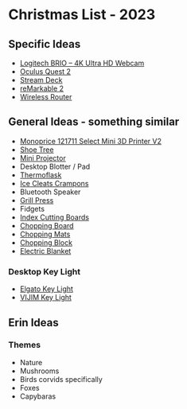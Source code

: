 # Christmas List - 2023

## Specific Ideas

- [Logitech BRIO – 4K Ultra HD Webcam](https://www.amazon.ca/dp/B01N5UOYC4/?coliid=I36OZBMKHAH278&colid=1KYZC0EXP4DW5&psc=1&ref_=lv_ov_lig_dp_it)
- [Oculus Quest 2](https://www.oculus.com/quest-2/)
- [Stream Deck](https://www.elgato.com/en/stream-deck)
- [reMarkable 2](https://remarkable.com/store/remarkable-2)
- [Wireless Router](https://www.memoryexpress.com/Products/MX00122388)

## General Ideas - something similar

- [Monoprice 121711 Select Mini 3D Printer V2](https://www.amazon.ca/dp/B073ZLSMFT/?coliid=I29ELHJ3B84FZP&colid=3RNKCRK7F41RS&psc=1&ref_=lv_ov_lig_dp_it)
- [Shoe Tree](https://www.woodlore.com/shoe-trees-inserts/)
- [Mini Projector](https://www.amazon.ca/dp/B08Z7FSNX9)
- Desktop Blotter / Pad
- [Thermoflask](https://www.amazon.ca/dp/B08T6GWRN6/?coliid=I1DKUIR6RTNULJ&colid=1KYZC0EXP4DW5&psc=1)
- [Ice Cleats Crampons](https://www.amazon.ca/Microspikes-Crampons-Traction-Footwear-Stainless/dp/B098QHSN9H)
- Bluetooth Speaker
- [Grill Press](https://www.amazon.ca/dp/B00063RXNI/?coliid=I1TTIH4RJ8KPVH&colid=1KYZC0EXP4DW5)
- Fidgets
- [Index Cutting Boards](https://www.josephjoseph.com/products/folio-slim-3-piece-chopping-board-set-multicolour)
- [Chopping Board](https://www.josephjoseph.com/products/chop2pot-chopping-board-set-blue)
- [Chopping Mats](https://www.josephjoseph.com/products/pop-chopping-board-set-blue)
- [Chopping Block](https://www.josephjoseph.com/products/cut-carve-plus-multi-function-chopping-board-black)
- [Electric Blanket](https://www.amazon.ca/EHEYCIGA-Heated-Blanket-Electric-Throw/dp/B0B48GGQKV)

### Desktop Key Light

- [Elgato Key Light](https://www.amazon.ca/Elgato-Key-Light-Professional-App-Enabled/dp/B07L755X9G/)
- [VIJIM Key Light](https://www.amazon.ca/VIJIM-Streaming-Extendable-Professional-Photography/dp/B08NPXNYWP/)

## Erin Ideas



### Themes
- Nature
- Mushrooms
- Birds corvids specifically
- Foxes
- Capybaras
